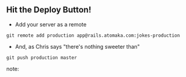 ##  Hit the Deploy Button!

* Add your server as a remote

```
git remote add production app@rails.atomaka.com:jokes-production
```

* And, as Chris says "there's nothing sweeter than"

```
git push production master
```

note:
